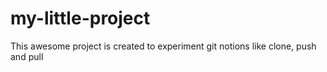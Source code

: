 # my-little-project

This awesome project is created to experiment git notions like clone, push and pull

